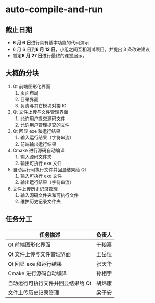 # auto-compile-and-run

## 截止日期

- **6 月 6 日**进行具有基本功能的代码演示
- 6 月 6 日到**6 月 12 日**，小组之间互相测试项目，并提出 3 条改进建议
- 暂定**6 月 27 日**进行最终的课堂展示。

## 大概的分块

1. Qt 前端图形化界面
   1. 页面布局
   2. 目录界面
   3. 负责与其它模块对接 IO
2. Qt 文件上传与文件管理界面
   1. 允许用户提交源码文件
   2. 允许用户管理提交的文件
3. Qt 回显 exe 和运行结果
   1. 输入运行结果（字符串流）
   2. 前端输出运行结果
4. Cmake 进行源码自动编译
   1. 输入源码文件夹
   2. 输出可执行 exe 文件
5. 自动运行可执行文件并回显结果给 Qt
   1. 输入可执行 exe 文件
   2. 输出运行结果（字符串流）
6. 文件上传历史记录管理
   1. 输入源码文件夹和可执行文件
   2. 维护历史记录文件夹

## 任务分工

| 任务描述                          | 负责人 |
| --------------------------------- | ------ |
| Qt 前端图形化界面                 | 于粮嘉 |
| Qt 文件上传与文件管理界面         | 王岳恒 |
| Qt 回显 exe 和运行结果            | 张天华 |
| Cmake 进行源码自动编译            | 孙相宇 |
| 自动运行可执行文件并回显结果给 Qt | 胡炜康 |
| 文件上传历史记录管理              | 梁子安 |
